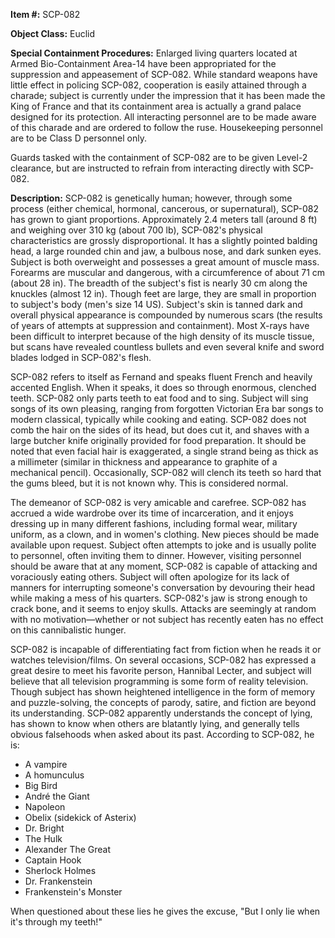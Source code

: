 **Item #:** SCP-082

**Object Class:** Euclid

**Special Containment Procedures:** Enlarged living quarters located at Armed Bio-Containment Area-14 have been appropriated for the suppression and appeasement of SCP-082. While standard weapons have little effect in policing SCP-082, cooperation is easily attained through a charade; subject is currently under the impression that it has been made the King of France and that its containment area is actually a grand palace designed for its protection. All interacting personnel are to be made aware of this charade and are ordered to follow the ruse. Housekeeping personnel are to be Class D personnel only.

Guards tasked with the containment of SCP-082 are to be given Level-2 clearance, but are instructed to refrain from interacting directly with SCP-082.

**Description:** SCP-082 is genetically human; however, through some process (either chemical, hormonal, cancerous, or supernatural), SCP-082 has grown to giant proportions. Approximately 2.4 meters tall (around 8 ft) and weighing over 310 kg (about 700 lb), SCP-082's physical characteristics are grossly disproportional. It has a slightly pointed balding head, a large rounded chin and jaw, a bulbous nose, and dark sunken eyes. Subject is both overweight and possesses a great amount of muscle mass. Forearms are muscular and dangerous, with a circumference of about 71 cm (about 28 in). The breadth of the subject's fist is nearly 30 cm along the knuckles (almost 12 in). Though feet are large, they are small in proportion to subject's body (men's size 14 US). Subject's skin is tanned dark and overall physical appearance is compounded by numerous scars (the results of years of attempts at suppression and containment). Most X-rays have been difficult to interpret because of the high density of its muscle tissue, but scans have revealed countless bullets and even several knife and sword blades lodged in SCP-082's flesh.

SCP-082 refers to itself as Fernand and speaks fluent French and heavily accented English. When it speaks, it does so through enormous, clenched teeth. SCP-082 only parts teeth to eat food and to sing. Subject will sing songs of its own pleasing, ranging from forgotten Victorian Era bar songs to modern classical, typically while cooking and eating. SCP-082 does not comb the hair on the sides of its head, but does cut it, and shaves with a large butcher knife originally provided for food preparation. It should be noted that even facial hair is exaggerated, a single strand being as thick as a millimeter (similar in thickness and appearance to graphite of a mechanical pencil). Occasionally, SCP-082 will clench its teeth so hard that the gums bleed, but it is not known why. This is considered normal.

The demeanor of SCP-082 is very amicable and carefree. SCP-082 has accrued a wide wardrobe over its time of incarceration, and it enjoys dressing up in many different fashions, including formal wear, military uniform, as a clown, and in women's clothing. New pieces should be made available upon request. Subject often attempts to joke and is usually polite to personnel, often inviting them to dinner. However, visiting personnel should be aware that at any moment, SCP-082 is capable of attacking and voraciously eating others. Subject will often apologize for its lack of manners for interrupting someone's conversation by devouring their head while making a mess of his quarters. SCP-082's jaw is strong enough to crack bone, and it seems to enjoy skulls. Attacks are seemingly at random with no motivation—whether or not subject has recently eaten has no effect on this cannibalistic hunger.

SCP-082 is incapable of differentiating fact from fiction when he reads it or watches television/films. On several occasions, SCP-082 has expressed a great desire to meet his favorite person, Hannibal Lecter, and subject will believe that all television programming is some form of reality television. Though subject has shown heightened intelligence in the form of memory and puzzle-solving, the concepts of parody, satire, and fiction are beyond its understanding. SCP-082 apparently understands the concept of lying, has shown to know when others are blatantly lying, and generally tells obvious falsehoods when asked about its past. According to SCP-082, he is:

*   A vampire
*   A homunculus
*   Big Bird
*   André the Giant
*   Napoleon
*   Obelix (sidekick of Asterix)
*   Dr. Bright
*   The Hulk
*   Alexander The Great
*   Captain Hook
*   Sherlock Holmes
*   Dr. Frankenstein
*   Frankenstein's Monster

When questioned about these lies he gives the excuse, "But I only lie when it's through my teeth!"